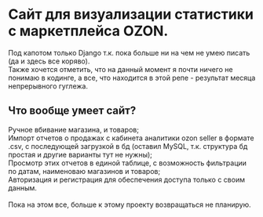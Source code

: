 # Сайт для визуализации статистики с маркетплейса OZON.
Под капотом только Django т.к. пока больше ни на чем не умею писать (да и здесь все коряво).\
Также хочется отметить, что на данный момент я почти ничего не понимаю в кодинге, а все, что находится в этой репе - результат месяца непрерывного гуглежа.
## **Что вообще умеет сайт?**
Ручное вбивание магазина, и товаров;\
Импорт отчетов о продажах с кабинета аналитики ozon seller в формате .csv, с последующей загрузкой в бд (оставил MySQL, т.к. структура бд простая и другие варианты тут не нужны);\
Просмотр этих отчетов в единой таблице, с возможность фильтрации по датам, наименоваю магазинов и товаров;\
Авторизация и регистрация для обеспечения доступа только с своим данным.\
\
Пока на этом все, больше к этому проекту возвращаться не планирую.
